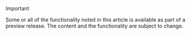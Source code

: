 > [!IMPORTANT]
> Some or all of the functionality noted in this article is available as part of a preview release. The content and the functionality are subject to change.
<!--
> The features described in this article are in preview and the [supplemental preview terms](https://go.microsoft.com/fwlink/?linkid=2189520) apply. A preview feature is a feature that isn't complete, but is made available before it's officially in a release so partners and customers can get early access and provide feedback. Preview features aren't meant for production use and may have limited or restricted functionality.-->